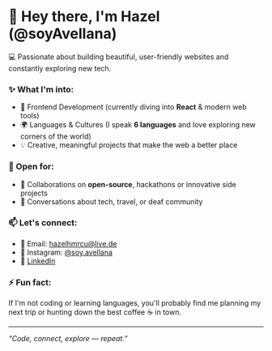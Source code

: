# 👋 Hey there, I'm Hazel (@soyAvellana)

💻 Passionate about building beautiful, user-friendly websites and constantly exploring new tech.

### ✨ What I'm into:
- 🎨 Frontend Development (currently diving into **React** & modern web tools)
- 🌍 Languages & Cultures (I speak **6 languages** and love exploring new corners of the world)
- 💡 Creative, meaningful projects that make the web a better place

### 🤝 Open for:
- 🚀 Collaborations on **open-source**, hackathons or innovative side projects
- 💬 Conversations about tech, travel, or deaf community 

### 📫 Let's connect:
- 📧 Email: [hazelhmrcu@live.de](mailto:hazelhmrcu@live.de)
- 📸 Instagram: [@soy.avellana](https://www.instagram.com/soy.avellana)
- 💼 [LinkedIn](https://www.linkedin.com/in/hazel-hamurcu)

### ⚡ Fun fact:
If I'm not coding or learning languages, you'll probably find me planning my next trip or hunting down the best coffee ☕ in town.

---

_“Code, connect, explore — repeat.”_
